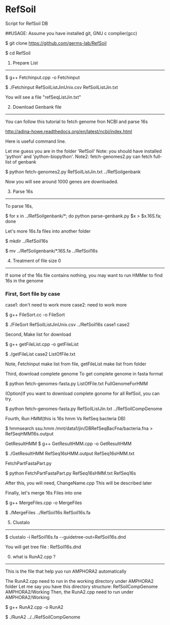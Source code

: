 # RefSoil
Script for RefSoil DB

##USAGE:
Assume you have installed git, GNU c complier(gcc)

$ git clone https://github.com/germs-lab/RefSoil

$ cd RefSoil

1. Prepare List
----------

$ g++ Fetchinput.cpp -o Fetchinput

$ ./Fetchinput RefSoilListJinUnix.csv RefSoilListJin.txt

You will see a file "refSeqListJin.txt" 

2. Download Genbank file
---------

You can follow this tutorial to fetch genome fron NCBI and parse 16s

http://adina-howe.readthedocs.org/en/latest/ncbi/index.html

Here is useful command line.

Let me guess you are in the folder 'RefSoil'
Note: you should have installed 'python' and 'python-biopython'. 
Note2: fetch-genomes2.py can fetch full-list of genbank

$ python fetch-genomes2.py RefSoilListJin.txt ../RefSoilgenbank

Now you will see around 1000 genes are downloaded.

3. Parse 16s
----------

To parse 16s,

$ for x in ../RefSoilgenbank/*; do python parse-genbank.py $x > $x.16S.fa; done

Let's more 16s.fa files into another folder

$ mkdir ../RefSoil16s

$ mv ../RefSoilgenbank/*.16S.fa ../RefSoil16s

4. Treatment of file size 0
-----------

If some of the 16s file contains nothing, you may want to run HMMer to find 16s in the genome

### First, Sort file by case
case1: don't need to work more
case2: need to work more

$ g++ FileSort.cc -o FileSort

$ ./FileSort RefSoilListJinUnix.csv ../RefSoil16s case1 case2

Second, Make list for download

$ g++ getFileList.cpp -o getFileList 

$ ./getFileList case2 ListOfFile.txt

Note, Fetchinput make list from file, getFileList make list from folder

Third, download complete genome
To get complete genome in fasta format

$ python fetch-genomes-fasta.py ListOfFile.txt FullGenomeForHMM

(Option)If you want to download complete gonome for all RefSoil, you can try.

$ python fetch-genomes-fasta.py RefSoilListJin.txt ../RefSoilCompGenome

Fourth, Run HMM(this is 16s hmm Vs RefSeq bacteria DB)

$ hmmsearch ssu.hmm /mnt/data1/jin/DBRefSeqBacFna/bacteria.fna > RefSeqHMM16s.output

GetResultHMM
$ g++ GetResultHMM.cpp -o GetResultHMM

$ ./GetResultHMM RefSeq16sHMM.output RefSeq16sHMM.txt

FetchPartFastaPart.py

$ python FetchPartFastaPart.py RefSeq16sHMM.txt RefSeq16s

After this, you will need, 
ChangeName.cpp
This will be described later

Finally, let's merge 16s Files into one

$ g++ MergeFiles.cpp -o MergeFiles

$ ./MergeFiles ../RefSoil16s RefSoil16s.fa

5. Clustalo
------

$ clustalo -i RefSoil16s.fa --guidetree-out=RefSoil16s.dnd

You will get tree file : RefSoil16s.dnd
 
0. what is RunA2.cpp ?
------
This is the file that help yuo run AMPHORA2 automatically

The RunA2.cpp need to run in the working directory under AMPHORA2 folder
Let me say you have this directory structure:
    RefSoilCompGenome
    AMPHORA2/Working
Then, the RunA2.cpp need to run under AMPHORA2/Working

$ g++ RunA2.cpp -o RunA2

$ ./RunA2 ../../RefSoilCompGenome
